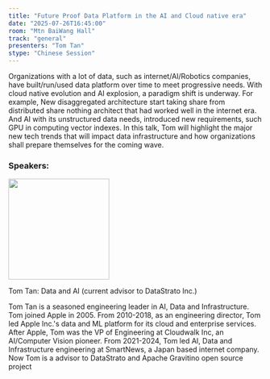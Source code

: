 ```yaml
---
title: "Future Proof Data Platform in the AI and Cloud native era"
date: "2025-07-26T16:45:00"
room: "Mtn BaiWang Hall"
track: "general"
presenters: "Tom Tan"
stype: "Chinese Session"
---
```


Organizations with a lot of data, such as internet/AI/Robotics companies, have built/run/used data platform over time to meet progressive needs.  With cloud native evolution and AI explosion, a paradigm shift is underway.  For example, New disaggregated architecture start taking share from distributed share nothing architect that had worked well in the internet era.  And AI with its unstructured data needs, introduced new requirements, such GPU in computing vector indexes.  In this talk, Tom will highlight the major new tech trends that will impact data infrastructure and how organizations shall prepare themselves for the coming wave.

### Speakers:


<img src="https://sessionize.com/image/0fee-400o400o1-UrGw8m5cEy88Yt2LE1MqNY.jpg" width="200" /><br/>

Tom Tan: Data and AI (current advisor to DataStrato Inc.)

Tom Tan is a seasoned engineering leader in AI, Data and Infrastructure.  Tom joined Apple in 2005. From 2010-2018, as an engineering director, Tom led Apple Inc.'s data and ML platform  for its cloud and enterprise services.  After Apple, Tom was the VP of Engineering at Cloudwalk Inc, an AI/Computer Vision pioneer.  From 2021-2024, Tom led AI, Data and Infrastructure engineering at SmartNews, a Japan based internet company.  Now Tom is a advisor to DataStrato and Apache Gravitino open source project